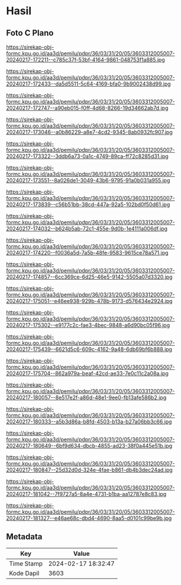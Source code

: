 # Hasil

## Foto C Plano

https://sirekap-obj-formc.kpu.go.id/aa3d/pemilu/pdpr/36/03/31/20/05/3603312005007-20240217-172211--c785c37f-53bf-4164-9861-048753f1a885.jpg

https://sirekap-obj-formc.kpu.go.id/aa3d/pemilu/pdpr/36/03/31/20/05/3603312005007-20240217-172433--da5d5511-5c64-4169-bfa0-9b9002438d99.jpg

https://sirekap-obj-formc.kpu.go.id/aa3d/pemilu/pdpr/36/03/31/20/05/3603312005007-20240217-172747--a90eb015-f0ff-4d68-8266-19d34662ab7d.jpg

https://sirekap-obj-formc.kpu.go.id/aa3d/pemilu/pdpr/36/03/31/20/05/3603312005007-20240217-173046--a0b86229-a8e7-4cd2-9345-8ab0932fc907.jpg

https://sirekap-obj-formc.kpu.go.id/aa3d/pemilu/pdpr/36/03/31/20/05/3603312005007-20240217-173322--3ddb6a73-0a1c-4749-89ca-ff72c8285d31.jpg

https://sirekap-obj-formc.kpu.go.id/aa3d/pemilu/pdpr/36/03/31/20/05/3603312005007-20240217-173551--8a026de1-3049-43b6-9795-91a0b031a955.jpg

https://sirekap-obj-formc.kpu.go.id/aa3d/pemilu/pdpr/36/03/31/20/05/3603312005007-20240217-173839--c56b51bb-38cd-447a-92a5-102bd0f50d61.jpg

https://sirekap-obj-formc.kpu.go.id/aa3d/pemilu/pdpr/36/03/31/20/05/3603312005007-20240217-174032--b624b5ab-72c1-455e-9d0b-1e4111a006df.jpg

https://sirekap-obj-formc.kpu.go.id/aa3d/pemilu/pdpr/36/03/31/20/05/3603312005007-20240217-174220--f0036a5d-7a5b-48fe-9583-9615ce78a571.jpg

https://sirekap-obj-formc.kpu.go.id/aa3d/pemilu/pdpr/36/03/31/20/05/3603312005007-20240217-174857--6cc369ce-6d25-46e5-9142-5505a07d3320.jpg

https://sirekap-obj-formc.kpu.go.id/aa3d/pemilu/pdpr/36/03/31/20/05/3603312005007-20240217-175051--e46ee938-929b-478b-9173-d576434e2924.jpg

https://sirekap-obj-formc.kpu.go.id/aa3d/pemilu/pdpr/36/03/31/20/05/3603312005007-20240217-175302--e9177c2c-fae3-4bec-9848-a6d90bc05f96.jpg

https://sirekap-obj-formc.kpu.go.id/aa3d/pemilu/pdpr/36/03/31/20/05/3603312005007-20240217-175439--6621d5c6-609c-4162-9a48-6db69bf6b888.jpg

https://sirekap-obj-formc.kpu.go.id/aa3d/pemilu/pdpr/36/03/31/20/05/3603312005007-20240217-175704--862a979a-beaf-42cd-ae33-7e0c11c2a08a.jpg

https://sirekap-obj-formc.kpu.go.id/aa3d/pemilu/pdpr/36/03/31/20/05/3603312005007-20240217-180057--8e517e2f-a86d-48e1-9ee0-fb13afe586b2.jpg

https://sirekap-obj-formc.kpu.go.id/aa3d/pemilu/pdpr/36/03/31/20/05/3603312005007-20240217-180333--a5b3d86a-b8fd-4503-b13a-b27a06bb3c66.jpg

https://sirekap-obj-formc.kpu.go.id/aa3d/pemilu/pdpr/36/03/31/20/05/3603312005007-20240217-180649--6bf9d634-dbcb-4855-ad23-38f0a445e51b.jpg

https://sirekap-obj-formc.kpu.go.id/aa3d/pemilu/pdpr/36/03/31/20/05/3603312005007-20240217-180847--25d32d0d-324e-4fae-b861-db4b3dec24ad.jpg

https://sirekap-obj-formc.kpu.go.id/aa3d/pemilu/pdpr/36/03/31/20/05/3603312005007-20240217-181042--7f9727a5-8a4e-4731-b1ba-aa12787e8c83.jpg

https://sirekap-obj-formc.kpu.go.id/aa3d/pemilu/pdpr/36/03/31/20/05/3603312005007-20240217-181327--e46ae68c-dbd4-4690-8aa5-d0101c99be9b.jpg


## Metadata

| Key        | Value               |
| ---------- | ------------------- |
| Time Stamp | 2024-02-17 18:32:47 |
| Kode Dapil | 3603                |



